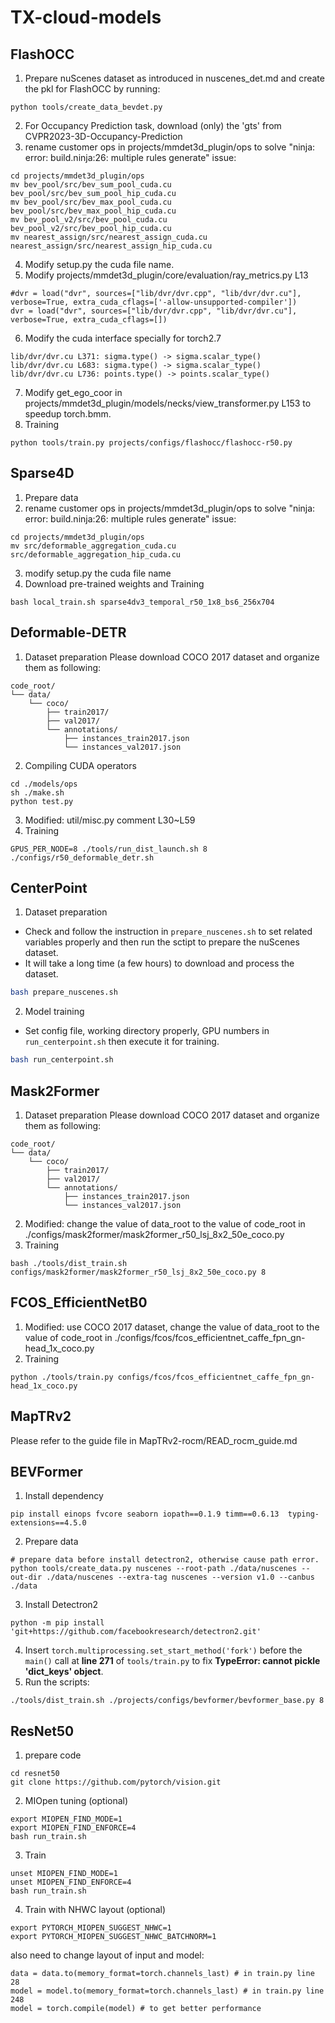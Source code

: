 # TX-cloud-models

## FlashOCC
1. Prepare nuScenes dataset as introduced in nuscenes_det.md and create the pkl for FlashOCC by running:
````
python tools/create_data_bevdet.py
````
2. For Occupancy Prediction task, download (only) the 'gts' from CVPR2023-3D-Occupancy-Prediction
3. rename customer ops in projects/mmdet3d_plugin/ops to solve "ninja: error: build.ninja:26: multiple rules generate" issue:
````
cd projects/mmdet3d_plugin/ops
mv bev_pool/src/bev_sum_pool_cuda.cu bev_pool/src/bev_sum_pool_hip_cuda.cu
mv bev_pool/src/bev_max_pool_cuda.cu bev_pool/src/bev_max_pool_hip_cuda.cu
mv bev_pool_v2/src/bev_pool_cuda.cu bev_pool_v2/src/bev_pool_hip_cuda.cu
mv nearest_assign/src/nearest_assign_cuda.cu nearest_assign/src/nearest_assign_hip_cuda.cu
````
4. Modify setup.py the cuda file name.
5. Modify projects/mmdet3d_plugin/core/evaluation/ray_metrics.py L13
````
#dvr = load("dvr", sources=["lib/dvr/dvr.cpp", "lib/dvr/dvr.cu"], verbose=True, extra_cuda_cflags=['-allow-unsupported-compiler'])
dvr = load("dvr", sources=["lib/dvr/dvr.cpp", "lib/dvr/dvr.cu"], verbose=True, extra_cuda_cflags=[])
````
6. Modify the cuda interface specially for torch2.7
````
lib/dvr/dvr.cu L371: sigma.type() -> sigma.scalar_type()
lib/dvr/dvr.cu L683: sigma.type() -> sigma.scalar_type()
lib/dvr/dvr.cu L736: points.type() -> points.scalar_type()
````
7. Modify get_ego_coor in projects/mmdet3d_plugin/models/necks/view_transformer.py L153 to speedup torch.bmm.
8. Training
````
python tools/train.py projects/configs/flashocc/flashocc-r50.py
````
## Sparse4D
1. Prepare data
2. rename customer ops in projects/mmdet3d_plugin/ops to solve "ninja: error: build.ninja:26: multiple rules generate" issue:
````
cd projects/mmdet3d_plugin/ops
mv src/deformable_aggregation_cuda.cu src/deformable_aggregation_hip_cuda.cu
````
3. modify setup.py the cuda file name
4. Download pre-trained weights and Training
````
bash local_train.sh sparse4dv3_temporal_r50_1x8_bs6_256x704
````
## Deformable-DETR

1. Dataset preparation
Please download COCO 2017 dataset and organize them as following:
````
code_root/
└── data/
    └── coco/
        ├── train2017/
        ├── val2017/
        └── annotations/
        	├── instances_train2017.json
        	└── instances_val2017.json
````
2. Compiling CUDA operators
````
cd ./models/ops
sh ./make.sh
python test.py
````
3. Modified:   util/misc.py
comment L30~L59
4. Training 
````
GPUS_PER_NODE=8 ./tools/run_dist_launch.sh 8 ./configs/r50_deformable_detr.sh
````

## CenterPoint

1. Dataset preparation
- Check and follow the instruction in `prepare_nuscenes.sh` to set related variables properly and then run the sctipt to prepare the nuScenes dataset.
- It will take a long time (a few hours) to download and process the dataset.
```bash
bash prepare_nuscenes.sh
```
2. Model training
- Set config file, working directory properly, GPU numbers in `run_centerpoint.sh` then execute it for training.
```bash
bash run_centerpoint.sh
```

## Mask2Former

1. Dataset preparation
Please download COCO 2017 dataset and organize them as following:
````
code_root/
└── data/
    └── coco/
        ├── train2017/
        ├── val2017/
        └── annotations/
        	├── instances_train2017.json
        	└── instances_val2017.json
````

2. Modified:
change the value of data_root to the value of code_root in ./configs/mask2former/mask2former_r50_lsj_8x2_50e_coco.py
3. Training 
````
bash ./tools/dist_train.sh configs/mask2former/mask2former_r50_lsj_8x2_50e_coco.py 8
````

## FCOS_EfficientNetB0

1. Modified:
use COCO 2017 dataset, change the value of data_root to the value of code_root in ./configs/fcos/fcos_efficientnet_caffe_fpn_gn-head_1x_coco.py
2. Training 
````
python ./tools/train.py configs/fcos/fcos_efficientnet_caffe_fpn_gn-head_1x_coco.py
````
## MapTRv2

Please refer to the guide file in MapTRv2-rocm/READ_rocm_guide.md

## BEVFormer

1. Install dependency
````
pip install einops fvcore seaborn iopath==0.1.9 timm==0.6.13  typing-extensions==4.5.0
````
2. Prepare data 
````
# prepare data before install detectron2, otherwise cause path error.
python tools/create_data.py nuscenes --root-path ./data/nuscenes --out-dir ./data/nuscenes --extra-tag nuscenes --version v1.0 --canbus ./data
````
3. Install Detectron2
````
python -m pip install 'git+https://github.com/facebookresearch/detectron2.git'
````
4. Insert `torch.multiprocessing.set_start_method('fork')` before the `main()` call at **line 271** of `tools/train.py` to fix **TypeError: cannot pickle 'dict_keys' object**. 
5. Run the scripts:
````
./tools/dist_train.sh ./projects/configs/bevformer/bevformer_base.py 8
````

## ResNet50
1. prepare code
````
cd resnet50
git clone https://github.com/pytorch/vision.git
````
2. MIOpen tuning (optional)
````
export MIOPEN_FIND_MODE=1
export MIOPEN_FIND_ENFORCE=4
bash run_train.sh
````
3. Train
````
unset MIOPEN_FIND_MODE=1
unset MIOPEN_FIND_ENFORCE=4
bash run_train.sh
````
4. Train with NHWC layout (optional)
````
export PYTORCH_MIOPEN_SUGGEST_NHWC=1
export PYTORCH_MIOPEN_SUGGEST_NHWC_BATCHNORM=1
````
also need to change layout of input and model:
````
data = data.to(memory_format=torch.channels_last) # in train.py line 28
model = model.to(memory_format=torch.channels_last) # in train.py line 248
model = torch.compile(model) # to get better performance
````

